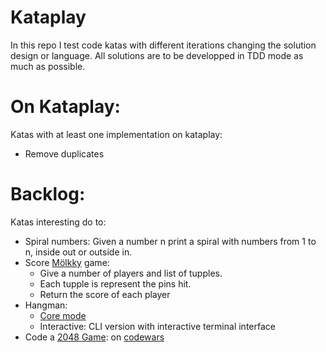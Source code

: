 # Kataplay
In this repo I test code katas with different iterations changing the 
solution design or language.
All solutions are to be developped in TDD mode as much as possible.

# On Kataplay:
Katas with at least one implementation on kataplay:
- Remove duplicates

# Backlog:
Katas interesting do to:
- Spiral numbers: Given a number n print a spiral with numbers from 1 to n, inside out or outside in.
- Score [Mölkky](https://en.wikipedia.org/wiki/M%C3%B6lkky) game:
  - Give a number of players and list of tupples.
  - Each tupple is represent the pins hit.
  - Return the score of each player
- Hangman:
  - [Core mode](https://www.codewars.com/kata/hangman-game)
  - Interactive: CLI version with interactive terminal interface
- Code a [2048 Game](https://en.wikipedia.org/wiki/2048_(video_game)): on [codewars](https://www.codewars.com/kata/2048)
